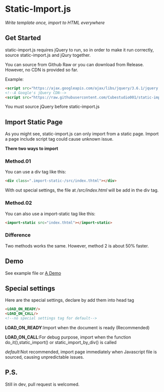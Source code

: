# Static-Import.js
<i>Write template once, import to HTML everywhere</i>

## Get Started
static-import.js requires jQuery to run, so in order to make it run correctly, source static-import.js and jQury together.

You can source from Github Raw or you can download from Release. However, no CDN is provided so far.

Example:
```html
<script src="https://ajax.googleapis.com/ajax/libs/jquery/3.6.1/jquery.min.js"></script>
<!--A Google's jQuery CDN-->
<script src="https://raw.githubusercontent.com/Cubestudio001/static-import.js/main/import.min.js"></script>
```
You must source jQuery before static-import.js

## Import Static Page
As you might see, static-import.js can only import from a static page. Import a page include script tag could cause unknown issue.

<b>There two ways to import</b>

### Method.01

You can use a div tag like this:
```html
<div class=".import-static-/src/index.thtml"></div>
```
With out special settings, the file at <i>/src/index.html</i> will be add in the div tag.

### Method.02
You can also use a import-static tag like this:
```html
<import-static src="index.thtml"></import-static>
```

### Difference

Two methods works the same. However, method 2 is about 50% faster.

## Demo
See example file or [A Demo](https://cubestudio001.github.io/si_example.html)

## Special settings
Here are the special settings, declare by add them into head tag
```html
<LOAD_ON_READY/>
<LOAD_ON_CALL/>
<!--no special settings tag for default-->
```
<b>LOAD_ON_READY</b>:Import when the document is ready (Recommended)

<b>LOAD_ON_CALL</b>:For debug purpose, import when the function do_it(),static_import() or static_import_by_div() is called

<i>default</i>:Not recommended, import page immediately when Javascript file is sourced, causing unpredictable issues.

## P.S.
Still in dev, pull request is welcomed.